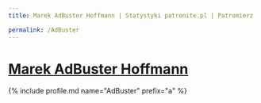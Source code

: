```yaml
---
title: Marek AdBuster Hoffmann | Statystyki patronite.pl | Patromierz

permalink: /AdBuster
---
```


# [Marek AdBuster Hoffmann](https://patronite.pl/AdBuster)

{% include profile.md name="AdBuster" prefix="a" %}
